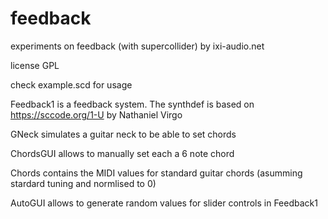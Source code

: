 # feedback
experiments on feedback (with supercollider) by ixi-audio.net

license GPL

check example.scd for usage

Feedback1 is a feedback system. The synthdef is based on https://sccode.org/1-U by Nathaniel Virgo

GNeck simulates a guitar neck to be able to set chords

ChordsGUI allows to manually set each a 6 note chord

Chords contains the MIDI values for standard guitar chords (asumming stardard tuning and normlised to 0)

AutoGUI allows to generate random values for slider controls in Feedback1 
